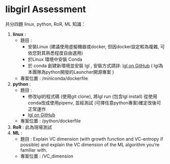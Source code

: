 # libgirl Assessment

共分四題 linux, python, RoR, ML 知識：

1. **linux** : 
	* 題目 :
		* 安裝Linux (建議使用虛擬機器或docker, 但因docker設定較為複雜, 可依您對其熟悉程度自由選用)	 
		* 於Linux 環境中安裝 Conda
		* 於 conda 創建新環境並安裝 lgl , 安裝方式請詳: [lgl on GitHub](https://github.com/libgirlenterprise/lgl.git) ( lgl為本團隊為python開發的Launcher開源專案 )
	* 專案位置 : /miniconda/dockerfile
2. **python** : 
	* 題目 :
		* 修改lgl的程式碼 (使用git clone), 將lgl run (包含lgl install) 從使用conda改成使用pipenv, 並經測試 (可擇任意python專案)確定改後可正常運作
		* [lgl on GitHub](https://github.com/libgirlenterprise/lgl.git)
	* 專案位置 : /python/dockerfile
3. **RoR** : 此為現場測試
4. **ML** : 
	* 題目 : Explain VC dimension (with growth function and VC-entropy if possible) and explain the VC dimension of the ML algorithm you’re familiar with. 
	* 專案位置 : /VC_dimension